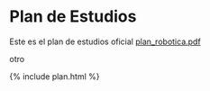 # Plan de Estudios

Este es el plan de estudios oficial
[plan_robotica.pdf](pdf/instrum_robo.pdf)

otro

{% include plan.html %}

